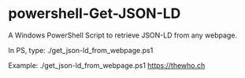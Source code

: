 # powershell-Get-JSON-LD
A Windows PowerShell Script to retrieve JSON-LD from any webpage.

In PS, type: ./get_json-ld_from_webpage.ps1 <URI>

Example: ./get_json-ld_from_webpage.ps1 https://thewho.ch
